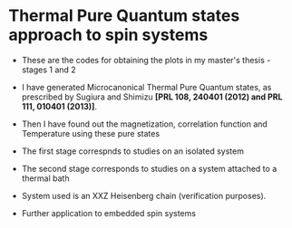 # Thermal Pure Quantum states approach to spin systems
- These are the codes for obtaining the plots in my master's thesis - stages 1 and 2

- I have generated Microcanonical Thermal Pure Quantum states, as prescribed by Sugiura and Shimizu $\textbf{[PRL 108, 240401 (2012) and PRL 111, 010401 (2013)]}$.
- Then I have found out the magnetization, correlation function and Temperature using these pure states
- The first stage correspnds to studies on an isolated system
- The second stage corresponds to studies on a system attached to a thermal bath

- System used is an XXZ Heisenberg chain (verification purposes).
- Further application to embedded spin systems
